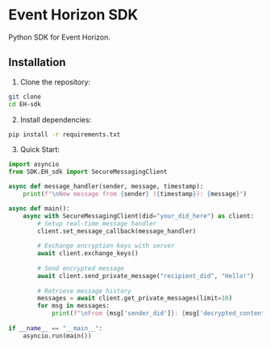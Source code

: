 # Event Horizon SDK

Python SDK for Event Horizon.

## Installation

1. Clone the repository:
```bash
git clone 
cd EH-sdk
```

2. Install dependencies:
```bash
pip install -r requirements.txt
```

3. Quick Start:
```python
import asyncio
from SDK.EH_sdk import SecureMessagingClient

async def message_handler(sender, message, timestamp):
    print(f"\nNew message from {sender} ({timestamp}): {message}")

async def main():
    async with SecureMessagingClient(did="your_did_here") as client:
        # Setup real-time message handler
        client.set_message_callback(message_handler)
        
        # Exchange encryption keys with server
        await client.exchange_keys()
        
        # Send encrypted message
        await client.send_private_message("recipient_did", "Hello!")
        
        # Retrieve message history
        messages = await client.get_private_messages(limit=10)
        for msg in messages:
            print(f"\nFrom {msg['sender_did']}: {msg['decrypted_content']}")
        
if __name__ == "__main__":
    asyncio.run(main())
```
